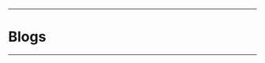 

____________________________________________________________________________________________________
# Blogs
____________________________________________________________________________________________________ 

